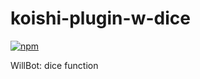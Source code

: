 # koishi-plugin-w-dice

[![npm](https://img.shields.io/npm/v/koishi-plugin-w-dice?style=flat-square)](https://www.npmjs.com/package/koishi-plugin-w-dice)

WillBot: dice function

